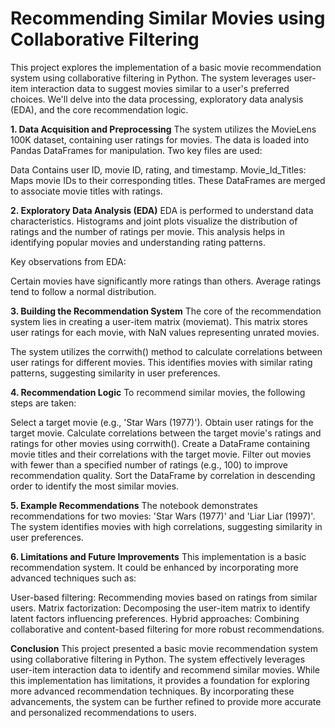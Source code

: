 # Recommending Similar Movies using Collaborative Filtering

This project explores the implementation of a basic movie recommendation system using collaborative filtering in Python. The system leverages user-item interaction data to suggest movies similar to a user's preferred choices. We'll delve into the data processing, exploratory data analysis (EDA), and the core recommendation logic.

**1. Data Acquisition and Preprocessing**
The system utilizes the MovieLens 100K dataset, containing user ratings for movies. The data is loaded into Pandas DataFrames for manipulation. Two key files are used:

Data Contains user ID, movie ID, rating, and timestamp.
Movie_Id_Titles: Maps movie IDs to their corresponding titles.
These DataFrames are merged to associate movie titles with ratings.

**2. Exploratory Data Analysis (EDA)**
EDA is performed to understand data characteristics. Histograms and joint plots visualize the distribution of ratings and the number of ratings per movie. This analysis helps in identifying popular movies and understanding rating patterns.

Key observations from EDA:

Certain movies have significantly more ratings than others.
Average ratings tend to follow a normal distribution.

**3. Building the Recommendation System**
The core of the recommendation system lies in creating a user-item matrix (moviemat). This matrix stores user ratings for each movie, with NaN values representing unrated movies.

The system utilizes the corrwith() method to calculate correlations between user ratings for different movies. This identifies movies with similar rating patterns, suggesting similarity in user preferences.

**4. Recommendation Logic**
To recommend similar movies, the following steps are taken:

Select a target movie (e.g., 'Star Wars (1977)').
Obtain user ratings for the target movie.
Calculate correlations between the target movie's ratings and ratings for other movies using corrwith().
Create a DataFrame containing movie titles and their correlations with the target movie.
Filter out movies with fewer than a specified number of ratings (e.g., 100) to improve recommendation quality.
Sort the DataFrame by correlation in descending order to identify the most similar movies.

**5. Example Recommendations**
The notebook demonstrates recommendations for two movies: 'Star Wars (1977)' and 'Liar Liar (1997)'. The system identifies movies with high correlations, suggesting similarity in user preferences.

**6. Limitations and Future Improvements**
This implementation is a basic recommendation system. It could be enhanced by incorporating more advanced techniques such as:

User-based filtering: Recommending movies based on ratings from similar users.
Matrix factorization: Decomposing the user-item matrix to identify latent factors influencing preferences.
Hybrid approaches: Combining collaborative and content-based filtering for more robust recommendations.

**Conclusion**
This project presented a basic movie recommendation system using collaborative filtering in Python. The system effectively leverages user-item interaction data to identify and recommend similar movies. While this implementation has limitations, it provides a foundation for exploring more advanced recommendation techniques. By incorporating these advancements, the system can be further refined to provide more accurate and personalized recommendations to users. 
